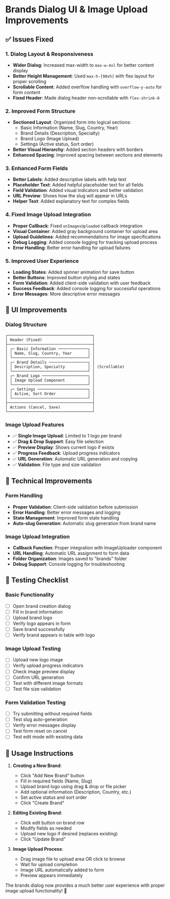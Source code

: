 # Brands Dialog UI & Image Upload Improvements

## ✅ Issues Fixed

### 1. **Dialog Layout & Responsiveness**
- **Wider Dialog**: Increased max-width to `max-w-4xl` for better content display
- **Better Height Management**: Used `max-h-[90vh]` with flex layout for proper scrolling
- **Scrollable Content**: Added overflow handling with `overflow-y-auto` for form content
- **Fixed Header**: Made dialog header non-scrollable with `flex-shrink-0`

### 2. **Improved Form Structure**
- **Sectioned Layout**: Organized form into logical sections:
  - Basic Information (Name, Slug, Country, Year)
  - Brand Details (Description, Specialty)
  - Brand Logo (Image Upload)
  - Settings (Active status, Sort order)
- **Better Visual Hierarchy**: Added section headers with borders
- **Enhanced Spacing**: Improved spacing between sections and elements

### 3. **Enhanced Form Fields**
- **Better Labels**: Added descriptive labels with help text
- **Placeholder Text**: Added helpful placeholder text for all fields
- **Field Validation**: Added visual indicators and better validation
- **URL Preview**: Shows how the slug will appear in URLs
- **Helper Text**: Added explanatory text for complex fields

### 4. **Fixed Image Upload Integration**
- **Proper Callback**: Fixed `onImagesUploaded` callback integration
- **Visual Container**: Added gray background container for upload area
- **Upload Guidelines**: Added recommendations for image specifications
- **Debug Logging**: Added console logging for tracking upload process
- **Error Handling**: Better error handling for upload failures

### 5. **Improved User Experience**
- **Loading States**: Added spinner animation for save button
- **Better Buttons**: Improved button styling and states
- **Form Validation**: Added client-side validation with user feedback
- **Success Feedback**: Added console logging for successful operations
- **Error Messages**: More descriptive error messages

## 🎨 UI Improvements

### Dialog Structure
```
┌─────────────────────────────────────┐
│ Header (Fixed)                      │
├─────────────────────────────────────┤
│ ┌─ Basic Information ─────────────┐ │
│ │ Name, Slug, Country, Year       │ │ 
│ └─────────────────────────────────┘ │
│ ┌─ Brand Details ─────────────────┐ │
│ │ Description, Specialty          │ │ (Scrollable)
│ └─────────────────────────────────┘ │
│ ┌─ Brand Logo ────────────────────┐ │
│ │ Image Upload Component          │ │
│ └─────────────────────────────────┘ │
│ ┌─ Settings ──────────────────────┐ │
│ │ Active, Sort Order              │ │
│ └─────────────────────────────────┘ │
├─────────────────────────────────────┤
│ Actions (Cancel, Save)              │
└─────────────────────────────────────┘
```

### Image Upload Features
- ✅ **Single Image Upload**: Limited to 1 logo per brand
- ✅ **Drag & Drop Support**: Easy file selection
- ✅ **Preview Display**: Shows current logo if exists
- ✅ **Progress Feedback**: Upload progress indicators
- ✅ **URL Generation**: Automatic URL generation and copying
- ✅ **Validation**: File type and size validation

## 🔧 Technical Improvements

### Form Handling
- **Proper Validation**: Client-side validation before submission
- **Error Handling**: Better error messages and logging
- **State Management**: Improved form state handling
- **Auto-slug Generation**: Automatic slug generation from brand name

### Image Upload Integration
- **Callback Function**: Proper integration with ImageUploader component
- **URL Handling**: Automatic URL assignment to form data
- **Folder Organization**: Images saved to "brands" folder
- **Debug Support**: Console logging for troubleshooting

## 🧪 Testing Checklist

### Basic Functionality
- [ ] Open brand creation dialog
- [ ] Fill in brand information
- [ ] Upload brand logo
- [ ] Verify logo appears in form
- [ ] Save brand successfully
- [ ] Verify brand appears in table with logo

### Image Upload Testing
- [ ] Upload new logo image
- [ ] Verify upload progress indicators
- [ ] Check image preview display
- [ ] Confirm URL generation
- [ ] Test with different image formats
- [ ] Test file size validation

### Form Validation Testing
- [ ] Try submitting without required fields
- [ ] Test slug auto-generation
- [ ] Verify error messages display
- [ ] Test form reset on cancel
- [ ] Test edit mode with existing data

## 📝 Usage Instructions

1. **Creating a New Brand**:
   - Click "Add New Brand" button
   - Fill in required fields (Name, Slug)
   - Upload brand logo using drag & drop or file picker
   - Add optional information (Description, Country, etc.)
   - Set active status and sort order
   - Click "Create Brand"

2. **Editing Existing Brand**:
   - Click edit button on brand row
   - Modify fields as needed
   - Upload new logo if desired (replaces existing)
   - Click "Update Brand"

3. **Image Upload Process**:
   - Drag image file to upload area OR click to browse
   - Wait for upload completion
   - Image URL automatically added to form
   - Preview appears immediately

The brands dialog now provides a much better user experience with proper image upload functionality! 🎉

